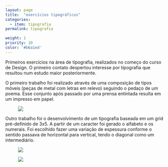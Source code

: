 ```yaml
---
layout: page
title:  "exercícios tipográficos"
categories:
  - item: tipografia
permalink: tipografia

weight: 1
priority: 10
color: '#b6a1ed'
---
```


Primeiros exercícios na área de tipografia, realizados no começo do curso de Design. O primeiro contato despertou interesse por tipografia que resultou num estudo maior posteriormente.

O primeiro trabalho foi realizado através de uma composição de tipos móveis (peças de metal com letras em relevo) seguindo o pedaço de um poema. Esse conjunto após passado por uma prensa entintada resulta em um impresso em papel.

<figure><img src="{{ site.baseurl }}/assets/tipografia/composicao2.jpg"/></figure>

Outro trabalho foi o desenvolvimento de um tipografia baseada em um grid pré-definido de 3x5. A partir de um caracter foi gerado o alfabeto e os numerais. Foi escolhido fazer uma variação de espessura conforme o sentido passava de horizontal para vertical, tendo o diagonal como um intermediário.

<figure><img class="left-align" src="{{ site.baseurl }}/assets/tipografia/tipo_grid.jpg"/></figure>

<figure><img class="left-align" src="{{ site.baseurl }}/assets/tipografia/proj_tipografia.jpg"/></figure>
